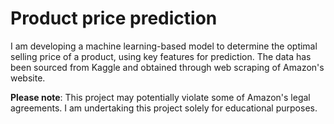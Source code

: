 # Product price prediction

I am developing a machine learning-based model to determine the optimal selling price of a product, using key features for prediction. The data has been sourced from Kaggle and obtained through web scraping of Amazon's website.

**Please note**: This project may potentially violate some of Amazon's legal agreements. I am undertaking this project solely for educational purposes.

